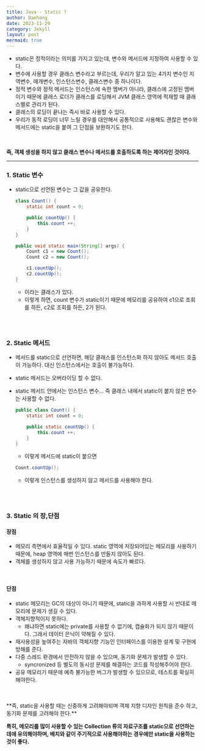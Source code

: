 ```yaml
---
title: Java - Static ?
author: Daehong
date: 2023-11-29
category: Jekyll
layout: post
mermaid: true
---
```


* static은 정적이라는 의미를 가지고 있는데, 변수와 메서드에 지정하여 사용할 수 있다.
* 변수에 사용할 경우 클래스 변수라고 부르는데, 우리가 알고 있는 4가지 변수인 지역변수, 매개변수, 인스턴스변수, 클래스변수 중 하나이다.
* 정적 변수와 정적 메서드는 인스턴스에 속한 멤버가 아니라, 클래스에 고정된 멤버이기 때문에 클래스 로더가 클래스를 로딩해서 JVM 클래스 영역에 적재할 때 클래스별로 관리가 된다. 
* 클래스의 로딩이 끝나는 즉시 바로 사용할 수 있다.
* 우리가 동적 로딩이 너무 느릴 경우를 대안해서 공통적으로 사용해도 괜찮은 변수와 메서드에는 static을 붙여 그 단점을 보완하기도 한다.

<br>

**즉, 객체 생성을 하지 않고 클래스 변수나 메서드를 호출하도록 하는 제어자인 것이다.**

<hr>

### 1. Static 변수
* static으로 선언된 변수는 그 값을 공유한다.
	```java
	class Count() {
		static int count = 0;
   
		public countUp() {
			this.count ++;
		}
	}
	
	public void static main(String[] args) {
		Count c1 = new Count();
		Count c2 = new Count();

		c1.countUp();
		c2.countUp();
	}
	```
	* 이라는 클래스가 있다.
	* 이렇게 하면, count 변수가 static이기 때문에 메모리를 공유하여 c1으로 조회를 하든, c2로 조회를 하든, 2가 된다.
	

<br>
<br>

### 2. Static 메서드
* 메서드를 static으로 선언하면, 해당 클래스를 인스턴스화 하지 않아도 메서드 호출이 가능하다. 대신 인스턴스에서는 호출이 불가능하다.
* static 메서드는 오버라이딩 할 수 없다.
* static 메서드 안에서는 인스턴스 변수... 즉 클래스 내에서 static이 붙지 않은 변수는 사용할 수 없다.
	```java
	public class Count() {
		static int count = 0;
   
		public static countUp() {
			this.count ++;
		}
	}
	```
	* 이렇게 메서드에 static이 붙으면
	
	```java
	Count.countUp();
	```
	
	* 이렇게 인스턴스를 생성하지 않고 메서드를 사용해야 한다.
<br>
<br>

### 3. Static 의 장,단점
#### 장점
* 메모리 측면에서 효율적일 수 있다. static 영역에 저장되어있는 메모리를 사용하기 때문에, heap 영역에 매번 인스턴스를 만들지 않아도 된다.
* 객체를 생성하지 않고 사용 가능하기 때문에 속도가 빠르다.

<br>

#### 단점
* static 메모리는 GC의 대상이 아니기 때문에, static을 과하게 사용할 시 반대로 메모리에 문제가 생길 수 있다.
* 객체지향적이지 못하다.
	* 왜냐하면 static에는 private를 사용할 수 없기에, 캡슐화가 되지 않기 때문이다. 그래서 데이터 은닉이 약해질 수 있다.
* 재사용성을 높여주는 자바의 객체지향 기능인 인터페이스를 이용한 설계 및 구현에 방해를 준다.
* 다중 스레드 롼경에서 안전하지 않을 수 있으며, 동기화 문제가 발생할 수 있다.
	* syncronized 등 별도의 동시성 문제를 해결하는 코드를 작성해주어야 한다.
* 공유 메모리기 때문에 예측 불가능한 버그가 발생할 수 있으므로, 테스트를 확실히 해야한다.

<br>
<br>
**즉, static을 사용할 때는 신중하게 고려해야되며 객체 지향 디자인 원칙을 준수 하고, 동기화 문제를 고려해야 한다.**

<br>

**특히, 메모리를 많이 사용할 수 있는 Collection 류의 자료구조를 static으로 선언하는데에 유의해야하며, 배치와 같이 주기적으로 사용해야하는 경우에만 static을 사용하는 것이 좋다.**

<br>
<br>
<br>
<br>
<br>